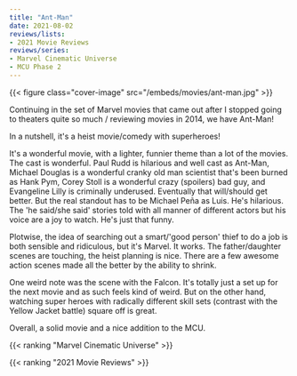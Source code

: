 ```yaml
---
title: "Ant-Man"
date: 2021-08-02
reviews/lists:
- 2021 Movie Reviews
reviews/series:
- Marvel Cinematic Universe
- MCU Phase 2
---
```

{{< figure class="cover-image" src="/embeds/movies/ant-man.jpg" >}}

Continuing in the set of Marvel movies that came out after I stopped going to theaters quite so much / reviewing movies in 2014, we have Ant-Man! 

In a nutshell, it's a heist movie/comedy with superheroes! 

It's a wonderful movie, with a lighter, funnier theme than a lot of the movies. The cast is wonderful. Paul Rudd is hilarious and well cast as Ant-Man, Michael Douglas is a wonderful cranky old man scientist that's been burned as Hank Pym, Corey Stoll is a wonderful crazy (spoilers) bad guy, and Evangeline Lilly is criminally underused. Eventually that will/should get better. But the real standout has to be Michael Peña as Luis. He's hilarious. The 'he said/she said' stories told with all manner of different actors but his voice are a joy to watch. He's just that funny.

Plotwise, the idea of searching out a smart/'good person' thief to do a job is both sensible and ridiculous, but it's Marvel. It works. The father/daughter scenes are touching, the heist planning is nice. There are a few awesome action scenes made all the better by the ability to shrink. 

One weird note was the scene with the Falcon. It's totally just a set up for the next movie and as such feels kind of weird. But on the other hand, watching super heroes with radically different skill sets (contrast with the Yellow Jacket battle) square off is great. 

Overall, a solid movie and a nice addition to the MCU. 

{{< ranking "Marvel Cinematic Universe" >}}

{{< ranking "2021 Movie Reviews" >}}